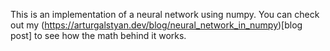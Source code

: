 This is an implementation of a neural network using numpy. You can check out my (https://arturgalstyan.dev/blog/neural_network_in_numpy)[blog post] to see how the math behind it works.